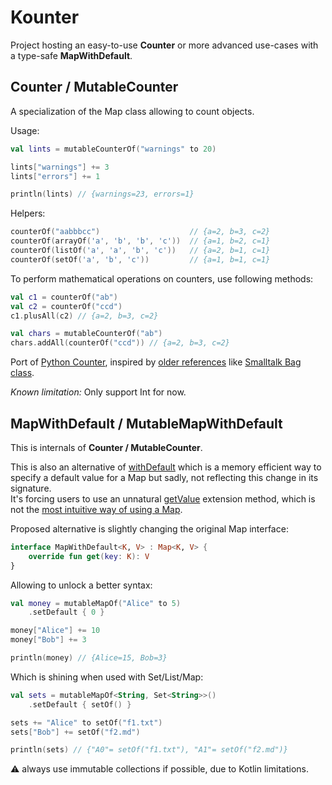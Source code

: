 # Kounter

Project hosting an easy-to-use **Counter**
or more advanced use-cases with a type-safe **MapWithDefault**.

## Counter / MutableCounter

A specialization of the Map class allowing to count objects.

Usage:

```kotlin
val lints = mutableCounterOf("warnings" to 20)

lints["warnings"] += 3
lints["errors"] += 1

println(lints) // {warnings=23, errors=1}
```

Helpers:

```kotlin
counterOf("aabbbcc")                    // {a=2, b=3, c=2}
counterOf(arrayOf('a', 'b', 'b', 'c'))  // {a=1, b=2, c=1}
counterOf(listOf('a', 'a', 'b', 'c'))   // {a=2, b=1, c=1}
counterOf(setOf('a', 'b', 'c'))         // {a=1, b=1, c=1}
```

To perform mathematical operations on counters, use following methods:

```kotlin
val c1 = counterOf("ab")
val c2 = counterOf("ccd")
c1.plusAll(c2) // {a=2, b=3, c=2}

val chars = mutableCounterOf("ab")
chars.addAll(counterOf("ccd")) // {a=2, b=3, c=2}
```

Port of [Python Counter](https://docs.python.org/3.8/library/collections.html#collections.Counter),
inspired by [older references](https://github.com/python/cpython/blob/ec007cb43faf5f33d06efbc28152c7fdcb2edb9c/Lib/collections/__init__.py#L516)
like [Smalltalk Bag class](http://www.gnu.org/software/smalltalk/manual-base/html_node/Bag.html).

*Known limitation:* Only support Int for now.

## MapWithDefault / MutableMapWithDefault

This is internals of **Counter / MutableCounter**.

This is also an alternative of
[withDefault](https://kotlinlang.org/api/latest/jvm/stdlib/kotlin.collections/with-default.html)
which is a memory efficient way to specify a default value for a Map but sadly,
not reflecting this change in its signature.<br/>
It's forcing users to use an unnatural
[getValue](https://kotlinlang.org/api/latest/jvm/stdlib/kotlin.collections/get-value.html) extension method,
which is not the [most intuitive way of using a Map](https://discuss.kotlinlang.org/t/map-withdefault-not-defaulting/7691).

Proposed alternative is slightly changing the original Map interface:

```kotlin
interface MapWithDefault<K, V> : Map<K, V> {
    override fun get(key: K): V
}
```

Allowing to unlock a better syntax:

```kotlin
val money = mutableMapOf("Alice" to 5)
    .setDefault { 0 }

money["Alice"] += 10
money["Bob"] += 3

println(money) // {Alice=15, Bob=3}
```

Which is shining when used with Set/List/Map:

```kotlin
val sets = mutableMapOf<String, Set<String>>()
    .setDefault { setOf() }

sets += "Alice" to setOf("f1.txt")
sets["Bob"] += setOf("f2.md")

println(sets) // {"A0"= setOf("f1.txt"), "A1"= setOf("f2.md")}
```

⚠️ always use immutable collections if possible, due to Kotlin limitations.
